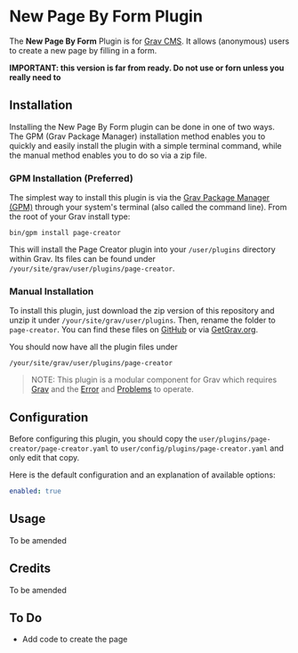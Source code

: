# New Page By Form Plugin

The **New Page By Form** Plugin is for [Grav CMS](http://github.com/getgrav/grav). It allows (anonymous) users to create a new page by filling in a form.

**IMPORTANT: this version is far from ready. Do not use or forn unless you really need to**

## Installation

Installing the New Page By Form plugin can be done in one of two ways. The GPM (Grav Package Manager) installation method enables you to quickly and easily install the plugin with a simple terminal command, while the manual method enables you to do so via a zip file.

### GPM Installation (Preferred)

The simplest way to install this plugin is via the [Grav Package Manager (GPM)](http://learn.getgrav.org/advanced/grav-gpm) through your system's terminal (also called the command line).  From the root of your Grav install type:

    bin/gpm install page-creator

This will install the Page Creator plugin into your `/user/plugins` directory within Grav. Its files can be found under `/your/site/grav/user/plugins/page-creator`.

### Manual Installation

To install this plugin, just download the zip version of this repository and unzip it under `/your/site/grav/user/plugins`. Then, rename the folder to `page-creator`. You can find these files on [GitHub](https://github.com/ron-wardenier/grav-plugin-page-creator) or via [GetGrav.org](http://getgrav.org/downloads/plugins#extras).

You should now have all the plugin files under

    /your/site/grav/user/plugins/page-creator
	
> NOTE: This plugin is a modular component for Grav which requires [Grav](http://github.com/getgrav/grav) and the [Error](https://github.com/getgrav/grav-plugin-error) and [Problems](https://github.com/getgrav/grav-plugin-problems) to operate.

## Configuration

Before configuring this plugin, you should copy the `user/plugins/page-creator/page-creator.yaml` to `user/config/plugins/page-creator.yaml` and only edit that copy.

Here is the default configuration and an explanation of available options:

```yaml
enabled: true
```

## Usage

To be amended

## Credits

To be amended

## To Do

- Add code to create the page

